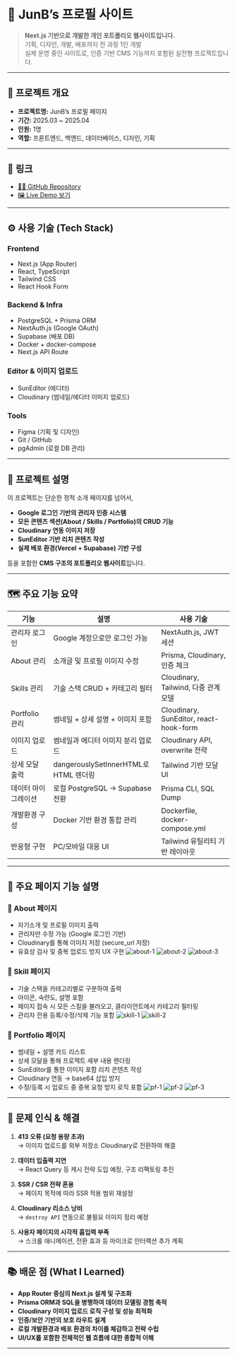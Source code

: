 # 🧩 JunB’s 프로필 사이트

> **Next.js 기반으로 개발한 개인 포트폴리오 웹사이트입니다.**  
> 기획, 디자인, 개발, 배포까지 전 과정 1인 개발  
> 실제 운영 중인 사이트로, 인증 기반 CMS 기능까지 포함된 실전형 프로젝트입니다.

---

## 📅 프로젝트 개요

- **프로젝트명:** JunB’s 프로필 페이지
- **기간:** 2025.03 ~ 2025.04
- **인원:** 1명
- **역할:** 프론트엔드, 백엔드, 데이터베이스, 디자인, 기획

---

## 🔗 링크

- [🧑‍💻 GitHub Repository](https://github.com/junb119/myprofile_next_app2)
- [🖼️ Live Demo 보기](https://junbs-profile.vercel.app/)

---

## ⚙️ 사용 기술 (Tech Stack)

### Frontend
- Next.js (App Router)
- React, TypeScript
- Tailwind CSS
- React Hook Form

### Backend & Infra
- PostgreSQL + Prisma ORM
- NextAuth.js (Google OAuth)
- Supabase (배포 DB)
- Docker + docker-compose
- Next.js API Route

### Editor & 이미지 업로드
- SunEditor (에디터)
- Cloudinary (썸네일/에디터 이미지 업로드)

### Tools
- Figma (기획 및 디자인)
- Git / GitHub
- pgAdmin (로컬 DB 관리)

---

## 🧩 프로젝트 설명

이 프로젝트는 단순한 정적 소개 페이지를 넘어서,

- **Google 로그인 기반의 관리자 인증 시스템**
- **모든 콘텐츠 섹션(About / Skills / Portfolio)의 CRUD 기능**
- **Cloudinary 연동 이미지 저장**
- **SunEditor 기반 리치 콘텐츠 작성**
- **실제 배포 환경(Vercel + Supabase) 기반 구성**

등을 포함한 **CMS 구조의 포트폴리오 웹사이트**입니다.

---

## 🗺️ 주요 기능 요약

| 기능 | 설명 | 사용 기술 |
|------|------|-----------|
| 관리자 로그인 | Google 계정으로만 로그인 가능 | NextAuth.js, JWT 세션 |
| About 관리 | 소개글 및 프로필 이미지 수정 | Prisma, Cloudinary, 인증 체크 |
| Skills 관리 | 기술 스택 CRUD + 카테고리 필터 | Cloudinary, Tailwind, 다중 관계 모델 |
| Portfolio 관리 | 썸네일 + 상세 설명 + 이미지 포함 | Cloudinary, SunEditor, react-hook-form |
| 이미지 업로드 | 썸네일과 에디터 이미지 분리 업로드 | Cloudinary API, overwrite 전략 |
| 상세 모달 출력 | dangerouslySetInnerHTML로 HTML 렌더링 | Tailwind 기반 모달 UI |
| 데이터 마이그레이션 | 로컬 PostgreSQL → Supabase 전환 | Prisma CLI, SQL Dump |
| 개발환경 구성 | Docker 기반 환경 통합 관리 | Dockerfile, docker-compose.yml |
| 반응형 구현 | PC/모바일 대응 UI | Tailwind 유틸리티 기반 레이아웃 |

---

## 📂 주요 페이지 기능 설명

### 🧑 About 페이지
- 자기소개 및 프로필 이미지 출력
- 관리자만 수정 가능 (Google 로그인 기반)
- Cloudinary를 통해 이미지 저장 (secure_url 저장)
- 유효성 검사 및 중복 업로드 방지 UX 구현
![about-1](readme/about.png)
![about-2](readme/about_edit1.png)
![about-3](readme/about_edit2.png)
### 🧠 Skill 페이지
- 기술 스택을 카테고리별로 구분하여 출력
- 아이콘, 숙련도, 설명 포함
- 페이지 접속 시 모든 스킬을 불러오고, 클라이언트에서 카테고리 필터링
- 관리자 전용 등록/수정/삭제 기능 포함
![skill-1](readme/skill.png)
![skill-2](readme/skill_add.png)

### 🧾 Portfolio 페이지
- 썸네일 + 설명 카드 리스트
- 상세 모달을 통해 프로젝트 세부 내용 렌더링
- SunEditor를 통한 이미지 포함 리치 콘텐츠 작성
- Cloudinary 연동 → base64 삽입 방지
- 수정/등록 시 업로드 중 중복 요청 방지 로직 포함
![pf-1](readme/pf.png)
![pf-2](readme/pf_add1.png)
![pf-3](readme/pf_add2.png)

---

## 🚧 문제 인식 & 해결

1. **413 오류 (요청 용량 초과)**  
   → 이미지 업로드를 외부 저장소 Cloudinary로 전환하여 해결

2. **데이터 입출력 지연**  
   → React Query 등 캐시 전략 도입 예정, 구조 리팩토링 추진

3. **SSR / CSR 전략 혼용**  
   → 페이지 목적에 따라 SSR 적용 범위 재설정

4. **Cloudinary 리소스 낭비**  
   → `destroy API` 연동으로 불필요 이미지 정리 예정

5. **사용자 페이지의 시각적 흡입력 부족**  
   → 스크롤 애니메이션, 전환 효과 등 마이크로 인터랙션 추가 계획

---

## 📚 배운 점 (What I Learned)

- **App Router 중심의 Next.js 설계 및 구조화**
- **Prisma ORM과 SQL을 병행하여 데이터 모델링 경험 축적**
- **Cloudinary 이미지 업로드 로직 구성 및 성능 최적화**
- **인증/보안 기반의 보호 라우트 설계**
- **로컬 개발환경과 배포 환경의 차이를 체감하고 전략 수립**
- **UI/UX를 포함한 전체적인 웹 흐름에 대한 종합적 이해**

---

